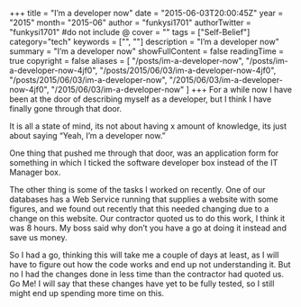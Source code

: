 +++
title = "I’m a developer now"
date = "2015-06-03T20:00:45Z"
year = "2015"
month= "2015-06"
author = "funkysi1701"
authorTwitter = "funkysi1701" #do not include @
cover = ""
tags = ["Self-Belief"]
category="tech"
keywords = ["", ""]
description =  "I’m a developer now"
summary = "I’m a developer now"
showFullContent = false
readingTime = true
copyright = false
aliases = [
    "/posts/im-a-developer-now",
    "/posts/im-a-developer-now-4jf0",
    "/posts/2015/06/03/im-a-developer-now-4jf0",
    "/posts/2015/06/03/im-a-developer-now",
    "/2015/06/03/im-a-developer-now-4jf0",
    "/2015/06/03/im-a-developer-now"
]
+++
For a while now I have been at the door of describing myself as a developer, but I think I have finally gone through that door.

It is all a state of mind, its not about having x amount of knowledge, its just about saying “Yeah, I’m a developer now.”

One thing that pushed me through that door, was an application form for something in which I ticked the software developer box instead of the IT Manager box.

The other thing is some of the tasks I worked on recently. One of our databases has a Web Service running that supplies a website with some figures, and we found out recently that this needed changing due to a change on this website. Our contractor quoted us to do this work, I think it was 8 hours. My boss said why don’t you have a go at doing it instead and save us money.

So I had a go, thinking this will take me a couple of days at least, as I will have to figure out how the code works and end up not understanding it. But no I had the changes done in less time than the contractor had quoted us. Go Me! I will say that these changes have yet to be fully tested, so I still might end up spending more time on this.